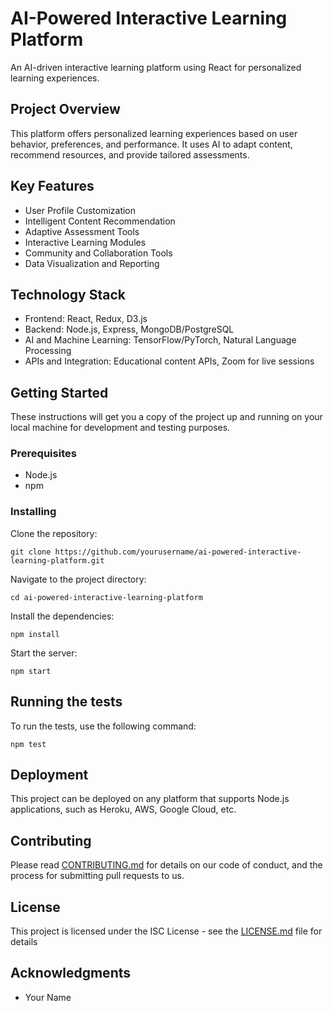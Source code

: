 # AI-Powered Interactive Learning Platform

An AI-driven interactive learning platform using React for personalized learning experiences.

## Project Overview

This platform offers personalized learning experiences based on user behavior, preferences, and performance. It uses AI to adapt content, recommend resources, and provide tailored assessments.

## Key Features

- User Profile Customization
- Intelligent Content Recommendation
- Adaptive Assessment Tools
- Interactive Learning Modules
- Community and Collaboration Tools
- Data Visualization and Reporting

## Technology Stack

- Frontend: React, Redux, D3.js
- Backend: Node.js, Express, MongoDB/PostgreSQL
- AI and Machine Learning: TensorFlow/PyTorch, Natural Language Processing
- APIs and Integration: Educational content APIs, Zoom for live sessions

## Getting Started

These instructions will get you a copy of the project up and running on your local machine for development and testing purposes.

### Prerequisites

- Node.js
- npm

### Installing

Clone the repository:

```
git clone https://github.com/yourusername/ai-powered-interactive-learning-platform.git
```

Navigate to the project directory:

```
cd ai-powered-interactive-learning-platform
```

Install the dependencies:

```
npm install
```

Start the server:

```
npm start
```

## Running the tests

To run the tests, use the following command:

```
npm test
```

## Deployment

This project can be deployed on any platform that supports Node.js applications, such as Heroku, AWS, Google Cloud, etc.

## Contributing

Please read [CONTRIBUTING.md](CONTRIBUTING.md) for details on our code of conduct, and the process for submitting pull requests to us.

## License

This project is licensed under the ISC License - see the [LICENSE.md](LICENSE.md) file for details

## Acknowledgments

- Your Name
